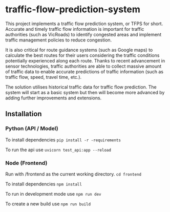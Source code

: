 # traffic-flow-prediction-system

This project implements a traffic flow prediction system, or TFPS for short. Accurate and timely traffic flow information is important for traffic authorities (such as VicRoads) to identify congested areas and implement traffic management policies to reduce congestion. 

It is also critical for route guidance systems (such as Google maps) to calculate the best routes for their users considering the traffic conditions potentially experienced along each route. Thanks to recent advancement in sensor technologies, traffic authorities are able to collect massive amount of traffic data to enable accurate predictions of traffic information (such as traffic flow, speed, travel time, etc.). 

The solution utilises historical traffic data for traffic flow prediction. The system will start as a basic system but then will become more advanced by adding further improvements and extensions.

## Installation

### Python (API / Model)

To install dependencies
```pip install -r -requirements```

To run the api use
```uvicorn test_api:app --reload```

### Node (Frontend)

Run with /frontend as the current working directory.
```cd frontend```

To install dependencies
```npm install```

To run in development mode use
```npm run dev```

To create a new build use
```npm run build```